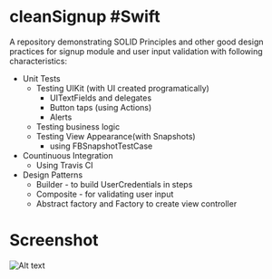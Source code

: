 # cleanSignup #Swift
A repository demonstrating SOLID Principles and other good design practices for signup module and user input validation with following characteristics:
* Unit Tests
  * Testing UIKit (with UI created programatically)
    * UITextFields and delegates
    * Button taps (using Actions)
    * Alerts
  * Testing business logic
  * Testing View Appearance(with Snapshots)
    * using FBSnapshotTestCase
* Countinuous Integration
  * Using Travis CI
* Design Patterns
  * Builder - to build UserCredentials in steps
  * Composite - for validating user input
  * Abstract factory and Factory to create view controller

# Screenshot

![Alt text](https://i.postimg.cc/sxwxWwyG/test-sign-Up-View-Controller-Appearance-initial-State-3x.png "Screenshot")
